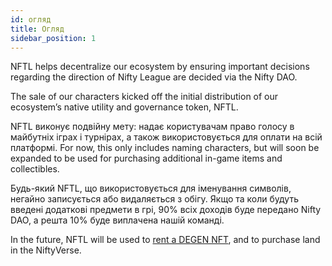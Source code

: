```yaml
---
id: огляд
title: Огляд
sidebar_position: 1
---
```


NFTL helps decentralize our ecosystem by ensuring important decisions regarding the direction of Nifty League are decided via the Nifty DAO.

The sale of our characters kicked off the initial distribution of our ecosystem’s native utility and governance token, NFTL.

NFTL виконує подвійну мету: надає користувачам право голосу в майбутніх іграх і турнірах, а також використовується для оплати на всій платформі. For now, this only includes naming characters, but will soon be expanded to be used for purchasing additional in-game items and collectibles.

Будь-який NFTL, що використовується для іменування символів, негайно записується або видаляється з обігу. Якщо та коли будуть введені додаткові предмети в грі, 90% всіх доходів буде передано Nifty DAO, а решта 10% буде виплачена нашій команді.

In the future, NFTL will be used to [rent a DEGEN NFT](http://localhost:3000/guides/rentals/rental-overview), and to purchase land in the NiftyVerse.

